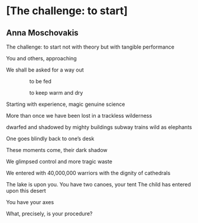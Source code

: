 # [The challenge: to start]
## Anna Moschovakis
The challenge: to start
not with theory but with tangible performance

You and others, approaching

We shall be asked for a way out

                to be fed

                to keep warm and dry

Starting with experience, magic
genuine science

More than once we have been lost
in a trackless wilderness

dwarfed and shadowed by mighty buildings
subway trains wild as elephants

One goes blindly back to one’s desk

These moments come, their dark
shadow

We glimpsed control
and more tragic waste

We entered with 40,000,000 warriors
with the dignity of cathedrals

The lake is upon you.
You have two canoes, your tent
The child has entered upon this desert

You have your axes

What, precisely, is your procedure?